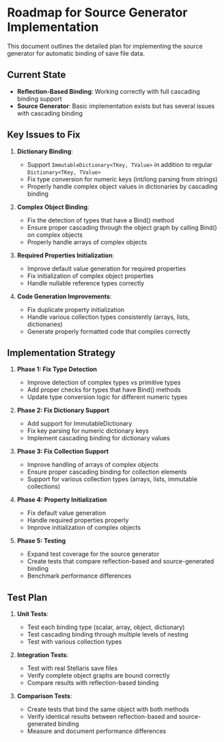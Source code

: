 # Roadmap for Source Generator Implementation

This document outlines the detailed plan for implementing the source generator for automatic binding of save file data.

## Current State

- **Reflection-Based Binding**: Working correctly with full cascading binding support
- **Source Generator**: Basic implementation exists but has several issues with cascading binding

## Key Issues to Fix

1. **Dictionary Binding**:
   - Support `ImmutableDictionary<TKey, TValue>` in addition to regular `Dictionary<TKey, TValue>`
   - Fix type conversion for numeric keys (int/long parsing from strings)
   - Properly handle complex object values in dictionaries by cascading binding

2. **Complex Object Binding**:
   - Fix the detection of types that have a Bind() method
   - Ensure proper cascading through the object graph by calling Bind() on complex objects
   - Properly handle arrays of complex objects

3. **Required Properties Initialization**:
   - Improve default value generation for required properties
   - Fix initialization of complex object properties
   - Handle nullable reference types correctly

4. **Code Generation Improvements**:
   - Fix duplicate property initialization
   - Handle various collection types consistently (arrays, lists, dictionaries)
   - Generate properly formatted code that compiles correctly

## Implementation Strategy

1. **Phase 1: Fix Type Detection**
   - Improve detection of complex types vs primitive types
   - Add proper checks for types that have Bind() methods
   - Update type conversion logic for different numeric types

2. **Phase 2: Fix Dictionary Support**
   - Add support for ImmutableDictionary
   - Fix key parsing for numeric dictionary keys
   - Implement cascading binding for dictionary values

3. **Phase 3: Fix Collection Support**
   - Improve handling of arrays of complex objects
   - Ensure proper cascading binding for collection elements
   - Support for various collection types (arrays, lists, immutable collections)

4. **Phase 4: Property Initialization**  
   - Fix default value generation
   - Handle required properties properly
   - Improve initialization of complex objects

5. **Phase 5: Testing**
   - Expand test coverage for the source generator
   - Create tests that compare reflection-based and source-generated binding
   - Benchmark performance differences

## Test Plan

1. **Unit Tests**:
   - Test each binding type (scalar, array, object, dictionary)
   - Test cascading binding through multiple levels of nesting
   - Test with various collection types

2. **Integration Tests**:
   - Test with real Stellaris save files
   - Verify complete object graphs are bound correctly
   - Compare results with reflection-based binding

3. **Comparison Tests**:
   - Create tests that bind the same object with both methods
   - Verify identical results between reflection-based and source-generated binding
   - Measure and document performance differences 